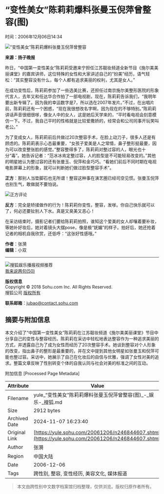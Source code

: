 # “变性美女”陈莉莉爆料张曼玉倪萍曾整容(图)

时间：2006年12月06日14:34

![“变性美女”陈莉莉爆料张曼玉倪萍曾整容](https://photocdn.sohu.com/20061206/Img246844637.jpg)

**来源：扬子晚报**

昨日，“中国第一变性美女”陈莉莉受邀来宁担任江苏靓妆频道全新节目《施尔美美丽课堂》的嘉宾讲师，这位特殊的女性和大家讲述自己的“扮美”经历，语气轻松：“其实整容没有什么，每个人都有追求美丽的权利，尤其是女人。”

在成功变性后，陈莉莉参加了一些选美比赛，还担任过南京施尔美整形医院的形象代言人，去年又和任达华合作拍了一部电视剧，现在，陈莉莉告诉我们，“我明年要出新专辑了。因为我的幸运数字是7，所以选在2007年发片。”不过，在出唱片前，陈莉莉还有一个困惑，“现在我很想改名字啊，因为现在的不够特别。”陈莉莉讲话声音很细很嗲，像女人中的女人，这是她后天学来的，“平时看电视会刻意模仿一下。不过，我自己平时的性格就是比较爱撒娇的，经常会和公司同事开玩笑叫老公。”

为了变成女人，陈莉莉前后共做过20次整容手术，在脸上动刀子，很多人还是有顾虑的。陈莉莉表示心态最重要，“女孩子爱美是人之常情，鼻子整形挺最要，因为可以改变整张脸的感觉。”整容整得多了，陈莉莉对整过容的人，眼光也十分“毒”。她告诉记者：“范冰冰肯定整过容，人的脸型是不可能轻易改变的。”其他的明星她认为整过容的还有张曼玉、倪萍和金巧巧。“看她们前后不同时期在电视电影屏幕上的形象，就可以判断她们做过脸型整容手术”。

**正方**：那别人当垫脚石也无所谓！整容这种事在演艺圈已经司空见惯。张曼玉倪萍也别生气，敢做就不要怕说。

![正方评论](https://images.sohu.com/ccc.gif)

**反方**：完全是矫揉做作的行为！陈莉莉你变性，整容，发嗲。你自己快乐就可以了，何必还要扯别人下水。真是又臭美又恶心！

在采访结束时，摄影记者们要给陈莉莉拍照，谁知这个爱美的女人却嚷着要补妆，等她补好妆后，她对着镜头大摆pose，像是极“妩媚”的样子。拍好后，她还抢着记者的相机自我欣赏，还低呼：“这张好性感哦。” 

**作者**：张漪  
**编辑**：小双   

--- 

![搜狐娱乐播报视频推荐](https://photocdn.sohu.com/20061231/Img247371529.jpg)  
[我来说两句(50)](https://comment2.news.sohu.com/viewcomments.action?id=246844607)  

**版权信息**  
Copyright © 2018 Sohu.com Inc. All Rights Reserved.  
搜狐公司 [版权所有](https://corp.sohu.com/s2007/copyright/)  

**联系邮箱**：jubao@contact.sohu.com

## 摘要与附加信息

<!-- tcd_abstract -->
本文介绍了“中国第一变性美女”陈莉莉在江苏靓妆频道《施尔美美丽课堂》节目中分享自己的变性与整容经历。陈莉莉在采访中轻松地表达整容作为一种追求美丽的方式，并透露自己为了成为女性而经历了20次整容手术。她谈到整容对个人形象的改变，指出鼻子的整形是最重要的，并在文中提到其他女明星如张曼玉和倪萍可能也整过容。采访中，她展示了自己在化妆后的自信与优雅，强调了女性对美的追求。整篇文章反映了性别转变个体的自我认同与社会对美的标准之间的互动。
<!-- tcd_abstract_end -->

附加信息 [Processed Page Metadata]

| Attribute       | Value                                  |
|-----------------|----------------------------------------|
| Filename        | yule_“变性美女”陈莉莉爆料张曼玉倪萍曾整容(图)_-_娱乐-_搜狐.md                             |
| Size            | 2912 bytes                           |
| Archived Date   | 2024-11-07 16:23:40                             |
| Original Link   | [https://yule.sohu.com/20061206/n246844607.shtml](https://yule.sohu.com/20061206/n246844607.shtml)                       |
| Author          | 张漪                               |
| Region          | 中国大陆                               |
| Date            | 2006-12-06                                 |
| Tags            | 跨性别, 整容, 变性经历, 美容文化, 媒体报道                                 |
>
> 本文由跨性别中文数字档案馆归档整理，仅供浏览。版权归原作者所有。
>